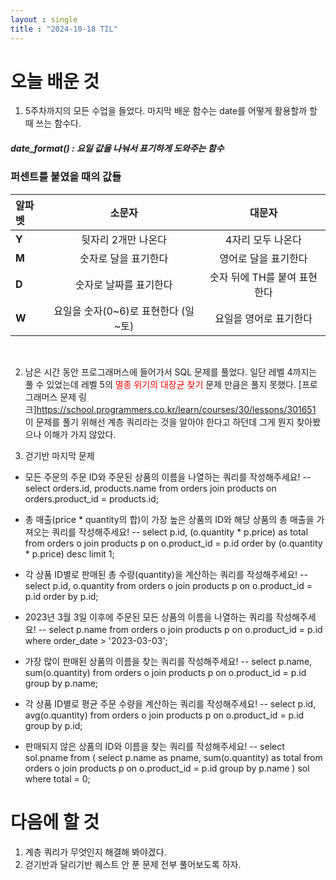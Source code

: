 ```yaml
---
layout : single
title : "2024-10-18 TIL"
---
```



# 오늘 배운 것 

1. 5주차까지의 모든 수업을 들었다. 마지막 배운 함수는 date를 어떻게 활용할까 할 때 쓰는 함수다.<br>
##### date_format() : 요일 값을 나눠서 표기하게 도와주는 함수

### 퍼센트를 붙였을 때의 값들
|알파벳|소문자|대문자| 
|:---|:---:|:---:|
|**Y**|뒷자리 2개만 나온다|4자리 모두 나온다|
|**M**|숫자로 달을 표기한다|영어로 달을 표기한다|
|**D**|숫자로 날짜를 표기한다|숫자 뒤에 TH를 붙여 표현한다|
|**W**|요일을 숫자(0~6)로 표현한다 (일~토)|요일을 영어로 표기한다|

<br>

2. 남은 시간 동안 프로그래머스에 들어가서 SQL 문제를 풀었다. 일단 레벨 4까지는 풀 수 있었는데
레벨 5의 <span style="color:red">멸종 위기의 대장균 찾기</span> 문제 만큼은 풀지 못했다.
[프로그래머스 문제 링크]<https://school.programmers.co.kr/learn/courses/30/lessons/301651> <br>
이 문제를 풀기 위해선 계층 쿼리라는 것을 알아야 한다고 하던데 그게 뭔지 찾아봤으나 이해가 가지 않았다.

3. 걷기반 마지막 문제
- 모든 주문의 주문 ID와 주문된 상품의 이름을 나열하는 쿼리를 작성해주세요!
-- select orders.id, products.name from orders
join products
on orders.product_id = products.id;

- 총 매출(price * quantity의 합)이 가장 높은 상품의 ID와 해당 상품의 총 매출을 가져오는 쿼리를 작성해주세요!
-- select p.id, (o.quantity * p.price) as total  from orders o
join products p
on o.product_id = p.id
order by (o.quantity * p.price) desc
limit 1;

- 각 상품 ID별로 판매된 총 수량(quantity)을 계산하는 쿼리를 작성해주세요!
-- select p.id, o.quantity from orders o
join products p
on o.product_id = p.id
order by p.id;


- 2023년 3월 3일 이후에 주문된 모든 상품의 이름을 나열하는 쿼리를 작성해주세요!
-- select p.name 
from orders o
join products p
on o.product_id = p.id
where order_date > '2023-03-03';

- 가장 많이 판매된 상품의 이름을 찾는 쿼리를 작성해주세요!
-- select p.name, sum(o.quantity)
from orders o
join products p
on o.product_id = p.id
group by p.name;

- 각 상품 ID별로 평균 주문 수량을 계산하는 쿼리를 작성해주세요!
-- select p.id, avg(o.quantity)
from orders o
join products p
on o.product_id = p.id
group by p.id;

- 판매되지 않은 상품의 ID와 이름을 찾는 쿼리를 작성해주세요!
-- select sol.pname
from 
(
select p.name as pname, sum(o.quantity) as total
from orders o
join products p
on o.product_id = p.id
group by p.name
) sol
where total = 0;

# 다음에 할 것
1. 계층 쿼리가 무엇인지 해결해 봐야겠다.
2. 걷기반과 달리기반 퀘스트 안 푼 문제 전부 풀어보도록 하자.
